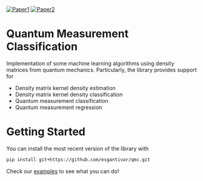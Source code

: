 
[![Paper1](https://img.shields.io/badge/paper-arXiv%3A2004.01227-red)](https://arxiv.org/abs/2004.01227)
[![Paper2](https://img.shields.io/badge/paper-arXiv%3A2102.04394-red)](https://arxiv.org/abs/2102.04394)

Quantum Measurement Classification
============================================================

Implementation of some machine learning algorithms using density matrices from quantum mechanics. Particularly, the library provides support for

- Density matrix kernel density estimation
- Density matrix kernel density classification
- Quantum measurement classification
- Quantum measurement regression

# Getting Started

You can install the most recent version of the library with

```zsh
pip install git+https://github.com/esgantivar/qmc.git
```

Check our [examples](https://github.com/esgantivar/qmc/tree/master/examples) to see what you can do!